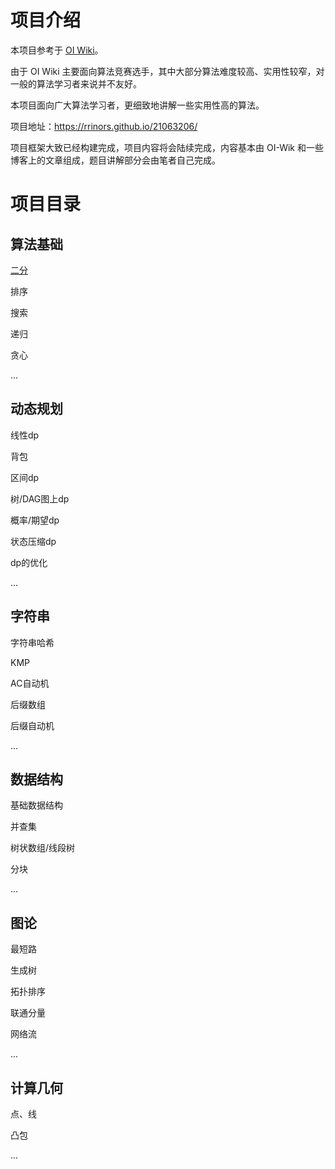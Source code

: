 # 项目介绍

本项目参考于 [OI Wiki](https://oi-wiki.org/)。

由于 OI Wiki 主要面向算法竞赛选手，其中大部分算法难度较高、实用性较窄，对一般的算法学习者来说并不友好。

本项目面向广大算法学习者，更细致地讲解一些实用性高的算法。

项目地址：https://rrinors.github.io/21063206/

项目框架大致已经构建完成，项目内容将会陆续完成，内容基本由 OI-Wik 和一些博客上的文章组成，题目讲解部分会由笔者自己完成。

# 项目目录

## 算法基础

[二分](https://rrinors.github.io/21063206/basic/binary_search.html)

排序

搜索

递归

贪心

...

## 动态规划

线性dp

背包

区间dp

树/DAG图上dp

概率/期望dp

状态压缩dp

dp的优化

...

## 字符串

字符串哈希

KMP

AC自动机

后缀数组

后缀自动机

...

## 数据结构

基础数据结构

并查集

树状数组/线段树

分块

...

## 图论

最短路

生成树

拓扑排序

联通分量

网络流

...

## 计算几何

点、线

凸包

...
